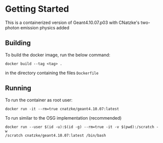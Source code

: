 # Getting Started
This is a containerized version of Geant4.10.07.p03 with CNatzke's two-photon emission physics added

## Building 
To build the docker image, run the below command:
```
docker build --tag <tag> .
```
in the directory containing the files `Dockerfile`

## Running 
To run the container as root user:
```
docker run -it --rm=true cnatzke/geant4.10.07:latest
```
To run similar to the OSG implementation (recommended)
```
docker run --user $(id -u):$(id -g) --rm=true -it -v $(pwd):/scratch -w
/scratch cnatzke/geant4.10.07:latest /bin/bash 
```
